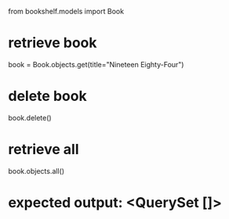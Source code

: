 from bookshelf.models import Book

# retrieve book
book = Book.objects.get(title="Nineteen Eighty-Four")   
# delete book
book.delete()                                        
# retrieve all
book.objects.all()
# expected output: <QuerySet []>